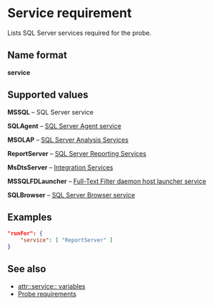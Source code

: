 # Service requirement

Lists SQL Server services required for the probe.

## Name format

__service__

## Supported values

**MSSQL** – SQL Server service

**SQLAgent** – [SQL Server Agent service](https://learn.microsoft.com/sql/ssms/agent)

**MSOLAP** – [SQL Server Analysis Services](https://learn.microsoft.com/analysis-services)

**ReportServer** – [SQL Server Reporting Services](https://learn.microsoft.com/sql/reporting-services)

**MsDtsServer** – [Integration Services](https://learn.microsoft.com/sql/integration-services)

**MSSQLFDLauncher** – [Full-Text Filter daemon host launcher service](https://learn.microsoft.com/sql/tools/configuration-manager/sql-full-text-filter-daemon-launcher-sql-server-configuration-manager)

**SQLBrowser** – [SQL Server Browser service](https://learn.microsoft.com/sql/tools/configuration-manager/sql-server-browser-service)

## Examples

```json
"runFor": {
    "service": [ "ReportServer" ]
}
```

## See also

- [attr::service:: variables](../AutomaticVariables/AttrService.md)
- [Probe requirements](./README.md)

